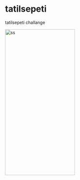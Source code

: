 # tatilsepeti
tatilsepeti challange

<img height="480" width="230" src="https://i.ibb.co/NVDj6Bh/ss.png" alt="ss" border="0">
